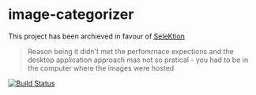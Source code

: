 # image-categorizer

This project has been archieved in favour of [SeleKtion](https://github.com/alrosot/selektion) 
> Reason being it didn't met the perfomrnace expections and the desktop application approach mas not so pratical - you had to be in the computer where the images were hosted

[![Build Status](https://travis-ci.org/alrosot/image-categorizer.svg?branch=master)](https://travis-ci.org/alrosot/image-categorizer)
